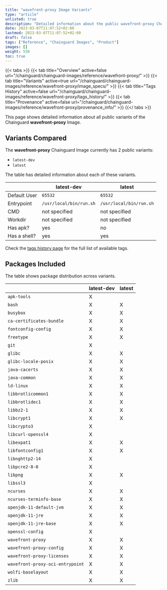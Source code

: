 ```yaml
---
title: "wavefront-proxy Image Variants"
type: "article"
unlisted: true
description: "Detailed information about the public wavefront-proxy Chainguard Image variants"
date: 2023-03-07T11:07:52+02:00
lastmod: 2023-03-07T11:07:52+02:00
draft: false
tags: ["Reference", "Chainguard Images", "Product"]
images: []
weight: 550
toc: true
---
```


{{< tabs >}}
{{< tab title="Overview" active=false url="/chainguard/chainguard-images/reference/wavefront-proxy/" >}}
{{< tab title="Variants" active=true url="/chainguard/chainguard-images/reference/wavefront-proxy/image_specs/" >}}
{{< tab title="Tags History" active=false url="/chainguard/chainguard-images/reference/wavefront-proxy/tags_history/" >}}
{{< tab title="Provenance" active=false url="/chainguard/chainguard-images/reference/wavefront-proxy/provenance_info/" >}}
{{</ tabs >}}

This page shows detailed information about all public variants of the Chainguard **wavefront-proxy** Image.

## Variants Compared
The **wavefront-proxy** Chainguard Image currently has 2 public variants: 

- `latest-dev`
- `latest`

The table has detailed information about each of these variants.

|              | latest-dev              | latest                  |
|--------------|-------------------------|-------------------------|
| Default User | `65532`                 | `65532`                 |
| Entrypoint   | `/usr/local/bin/run.sh` | `/usr/local/bin/run.sh` |
| CMD          | not specified           | not specified           |
| Workdir      | not specified           | not specified           |
| Has apk?     | yes                     | no                      |
| Has a shell? | yes                     | yes                     |

Check the [tags history page](/chainguard/chainguard-images/reference/wavefront-proxy/tags_history/) for the full list of available tags.

## Packages Included
The table shows package distribution across variants.

|                                  | latest-dev | latest |
|----------------------------------|------------|--------|
| `apk-tools`                      | X          |        |
| `bash`                           | X          | X      |
| `busybox`                        | X          | X      |
| `ca-certificates-bundle`         | X          | X      |
| `fontconfig-config`              | X          | X      |
| `freetype`                       | X          | X      |
| `git`                            | X          |        |
| `glibc`                          | X          | X      |
| `glibc-locale-posix`             | X          | X      |
| `java-cacerts`                   | X          | X      |
| `java-common`                    | X          | X      |
| `ld-linux`                       | X          | X      |
| `libbrotlicommon1`               | X          | X      |
| `libbrotlidec1`                  | X          | X      |
| `libbz2-1`                       | X          | X      |
| `libcrypt1`                      | X          | X      |
| `libcrypto3`                     | X          |        |
| `libcurl-openssl4`               | X          |        |
| `libexpat1`                      | X          | X      |
| `libfontconfig1`                 | X          | X      |
| `libnghttp2-14`                  | X          |        |
| `libpcre2-8-0`                   | X          |        |
| `libpng`                         | X          | X      |
| `libssl3`                        | X          |        |
| `ncurses`                        | X          | X      |
| `ncurses-terminfo-base`          | X          | X      |
| `openjdk-11-default-jvm`         | X          | X      |
| `openjdk-11-jre`                 | X          | X      |
| `openjdk-11-jre-base`            | X          | X      |
| `openssl-config`                 | X          |        |
| `wavefront-proxy`                | X          | X      |
| `wavefront-proxy-config`         | X          | X      |
| `wavefront-proxy-licenses`       | X          | X      |
| `wavefront-proxy-oci-entrypoint` | X          | X      |
| `wolfi-baselayout`               | X          | X      |
| `zlib`                           | X          | X      |

